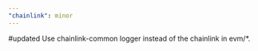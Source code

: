 ```yaml
---
"chainlink": minor
---
```


#updated Use chainlink-common logger instead of the chainlink in evm/\*.
